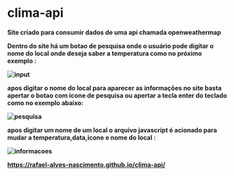 # clima-api
<b>Site criado para consumir dados de uma api chamada openweathermap<b> 

Dentro do site há um botao de pesquisa onde o usuário pode digitar o nome do local onde deseja saber a temperatura como no próximo exemplo :

![input](https://user-images.githubusercontent.com/91340095/157297533-b941ab5e-8213-4963-88a2-5eacf24e871b.PNG)

  
apos digitar o nome do local para aparecer as informações no site basta apertar o botao com icone de pesquisa ou apertar a tecla enter do teclado como no exemplo abaixo:
  
![pesquisa](https://user-images.githubusercontent.com/91340095/157306489-9bbd5e26-8e4f-4c33-8c6a-1f9aeab391f6.PNG)

  

apos digitar um nome de um local o arquivo javascript é acionado para mudar a temperatura,data,icone e nome do local :


![informacoes](https://user-images.githubusercontent.com/91340095/157301924-4f860c42-a47c-42c7-86bf-7d4cf50a530a.PNG)

https://rafael-alves-nascimento.github.io/clima-api/
